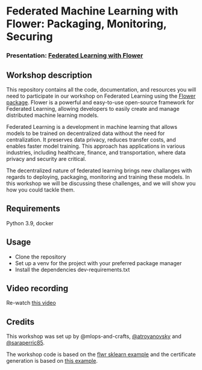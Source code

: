 
# Federated Machine Learning with Flower: Packaging, Monitoring, Securing
### Presentation: [Federated Learning with Flower](/Federated%20learning.pptx)

## Workshop description
This repository contains all the code, documentation, and resources you will need to participate in our workshop on Federated Learning using the [Flower package](https://flower.dev/). Flower is a powerful and easy-to-use open-source framework for Federated Learning, allowing developers to easily create and manage distributed machine learning models.

Federated Learning is a development in machine learning that allows models to be trained on decentralized data without the need for centralization. It preserves data privacy, reduces transfer costs, and enables faster model training. This approach has applications in various industries, including healthcare, finance, and transportation, where data privacy and security are critical. 

The decentralized nature of federated learning brings new challanges with regards to deploying, packaging, monitoring and training these models. In this workshop we will be discussing these challenges, and we will show you how you could tackle them.

## Requirements
Python 3.9, docker

## Usage
* Clone the repository
* Set up a venv for the project with your preferred package manager
* Install the dependencies dev-requirements.txt

## Video recording
Re-watch [this video](link)

## Credits
This workshop was set up by @mlops-and-crafts, [@atroyanovsky](https://github.com/atroyanovsky) and [@saraperric85](https://github.com/saraperric85).

The workshop code is based on the [flwr sklearn example](https://flower.dev/docs/quickstart-scikitlearn.html) and the certificate generation is based on [this example](https://flower.dev/docs/ssl-enabled-connections.html). 
